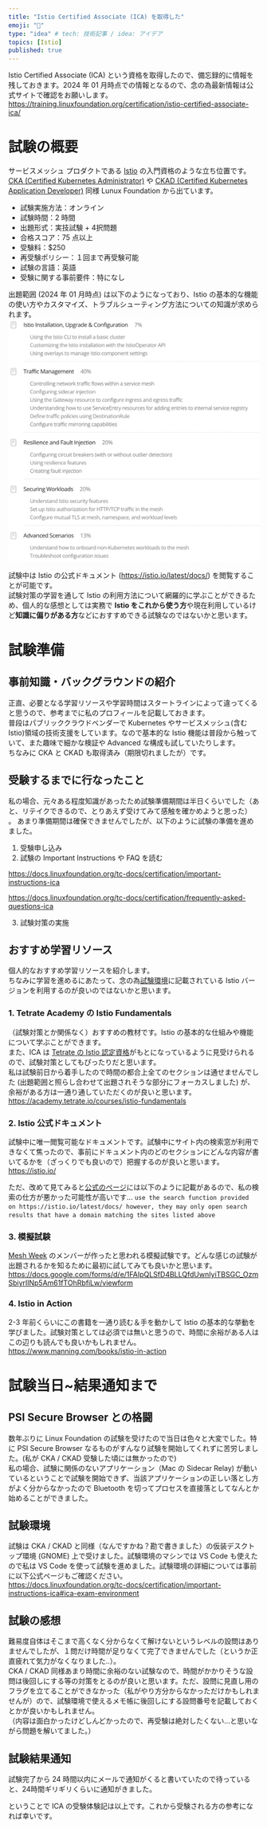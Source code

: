 ```yaml
---
title: "Istio Certified Associate (ICA) を取得した"
emoji: "🚢"
type: "idea" # tech: 技術記事 / idea: アイデア
topics: [Istio]
published: true
---
```

Istio Certified Associate (ICA) という資格を取得したので、備忘録的に情報を残しておきます。2024 年 01 月時点での情報となるので、念の為最新情報は公式サイトで確認をお願いします。  
https://training.linuxfoundation.org/certification/istio-certified-associate-ica/

# 試験の概要
サービスメッシュ プロダクトである [Istio](https://istio.io/) の入門資格のような立ち位置です。  
[CKA (Certified Kubernetes Administrator)](https://training.linuxfoundation.org/certification/certified-kubernetes-administrator-cka/) や [CKAD (Certified Kubernetes Application Developer)](https://training.linuxfoundation.org/certification/certified-kubernetes-application-developer-ckad/) 同様 Lunux Foundation から出ています。  

* 試験実施方法：オンライン
* 試験時間：2 時間
* 出題形式：実技試験 + 4択問題
* 合格スコア：75 点以上
* 受験料：$250
* 再受験ポリシー：１回まで再受験可能
* 試験の言語：英語
* 受験に関する事前要件：特になし

出題範囲 (2024 年 01 月時点) は以下のようになっており、Istio の基本的な機能の使い方やカスタマイズ、トラブルシューティング方法についての知識が求められます。
![](/images/ica-totta/agenda.png)

試験中は Istio の公式ドキュメント (https://istio.io/latest/docs/) を閲覧することが可能です。  
試験対策の学習を通して Istio の利用方法について網羅的に学ぶことができるため、個人的な感想としては実務で **Istio をこれから使う方**や現在利用しているけど**知識に偏りがある方**などにおすすめできる試験なのではないかと思います。  

# 試験準備
## 事前知識・バックグラウンドの紹介
正直、必要となる学習リソースや学習時間はスタートラインによって違ってくると思うので、参考までに私のプロフィールを記載しておきます。  
普段はパブリッククラウドベンダーで Kubernetes やサービスメッシュ(含む Istio)領域の技術支援をしています。なので基本的な Istio 機能は普段から触っていて、また趣味で細かな検証や Advanced な構成も試していたりします。  
ちなみに CKA と CKAD も取得済み（期限切れましたが）です。  

## 受験するまでに行なったこと
私の場合、元々ある程度知識があったため試験準備期間は半日くらいでした（あと、リテイクできるので、とりあえず受けてみて感触を確かめようと思った） 。
あまり準備期間は確保できませんでしたが、以下のように試験の準備を進めました。  
1. 受験申し込み
2. 試験の Important Instructions や FAQ を読む

https://docs.linuxfoundation.org/tc-docs/certification/important-instructions-ica

https://docs.linuxfoundation.org/tc-docs/certification/frequently-asked-questions-ica

3. 試験対策の実施

## おすすめ学習リソース
個人的なおすすめ学習リソースを紹介します。  
ちなみに学習を進めるにあたって、念の為[試験環境](https://docs.linuxfoundation.org/tc-docs/certification/important-instructions-ica#ica-exam-environment)に記載されている Istio バージョンを利用するのが良いのではないかと思います。  

### 1. Tetrate Academy の Istio Fundamentals
（試験対策とか関係なく）おすすめの教材です。Istio の基本的な仕組みや機能について学ぶことができます。  
また、ICA は [Tetrate の Istio 認定資格](https://academy.tetrate.io/courses/certified-istio-administrator)がもとになっているように見受けられるので、試験対策としてもぴったりだと思います。  
私は試験前日から着手したので時間の都合上全てのセクションは通せませんでした (出題範囲と照らし合わせて出題されそうな部分にフォーカスしました) が、余裕がある方は一通り通していただくのが良いと思います。  
https://academy.tetrate.io/courses/istio-fundamentals

### 2. Istio 公式ドキュメント
試験中に唯一閲覧可能なドキュメントです。試験中にサイト内の検索窓が利用できなくて焦ったので、事前にドキュメント内のどのセクションにどんな内容が書いてるかを（ざっくりでも良いので）把握するのが良いと思います。  
https://istio.io/

ただ、改めて見てみると[公式のページ](https://docs.linuxfoundation.org/tc-docs/certification/certification-resources-allowed#istio-certified-associate-ica)には以下のように記載があるので、私の検索の仕方が悪かった可能性が高いです...
`use the search function provided on https://istio.io/latest/docs/ however, they may only open search results that have a domain matching the sites listed above`

### 3. 模擬試験
[Mesh Week](https://www.youtube.com/playlist?list=PLy0Gle4XyvbG0rQBZ3dUCvxtekoJ7XjCr) のメンバーが作ったと思われる模擬試験です。どんな感じの試験が出題されるかを知るために最初に試してみても良いかと思います。  
https://docs.google.com/forms/d/e/1FAIpQLSfD4BLLQfdUwnIyiTBSGC_OzmSbiyrIlNp5Am61fTOhRbfiLw/viewform

### 4. Istio in Action
2-3 年前くらいにこの書籍を一通り読む＆手を動かして Istio の基本的な挙動を学びました。試験対策としては必須では無いと思うので、時間に余裕がある人はこの辺りも読んでも良いかもしれません。  
https://www.manning.com/books/istio-in-action

# 試験当日~結果通知まで
## PSI Secure Browser との格闘
数年ぶりに Linux Foundation の試験を受けたので当日は色々と大変でした。特に PSI Secure Browser なるものがすんなり試験を開始してくれずに苦労しました。(私が CKA / CKAD 受験した頃には無かったので)  
私の場合、試験に関係のないアプリケーション（Mac の Sidecar Relay) が動いているということで試験を開始できず、当該アプリケーションの正しい落とし方がよく分からなかったので Bluetooth を切ってプロセスを直接落としてなんとか始めることができました。  

## 試験環境
試験は CKA / CKAD と同様（なんですかね？勘で書きました）の仮装デスクトップ環境 (GNOME) 上で受けました。試験環境のマシンでは VS Code も使えたので私は VS Code を使って試験を進めました。試験環境の詳細については事前に以下公式ページもご確認ください。  
https://docs.linuxfoundation.org/tc-docs/certification/important-instructions-ica#ica-exam-environment

## 試験の感想
難易度自体はそこまで高くなく分からなくて解けないというレベルの設問はありませんでしたが、１問だけ時間が足りなくて完了できませんでした（というか正直疲れて気力がなくなりました..）。  
CKA / CKAD 同様あまり時間に余裕のない試験なので、時間がかかりそうな設問は後回しにする等の対策をとるのが良いと思います。ただ、設問に見直し用のフラグを立てることができなかった（私がやり方分からなかっただけかもしれませんが）ので、試験環境で使えるメモ帳に後回しにする設問番号を記載しておくとかが良いかもしれません。  
（内容は面白かったけどしんどかったので、再受験は絶対したくない...と思いながら問題を解いてました。）  

## 試験結果通知
試験完了から 24 時間以内にメールで通知がくると書いていたので待っていると、24時間ギリギリくらいに通知がきました。  



ということで ICA の受験体験記は以上です。これから受験される方の参考になれば幸いです。